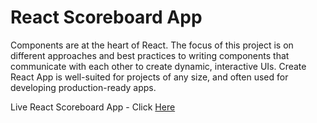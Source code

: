 # React Scoreboard App

Components are at the heart of React. The focus of this project is on different approaches and best practices to writing components that communicate with each other to create dynamic, interactive UIs. Create React App is well-suited for projects of any size, and often used for developing production-ready apps.

Live React Scoreboard App - Click [Here]()